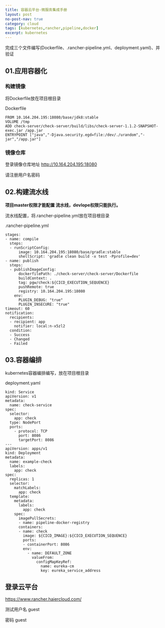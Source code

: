 ```yaml
---
title: 容器云平台-微服务集成手册
layout: post
no-post-nav: true
category: cloud
tags: [kubernetes,rancher,pipeline,docker]
excerpt: kubernetes
---
```




完成三个文件编写(Dockerfile、.rancher-pipeline.yml、deployment.yaml)、并验证

## 01.应用容器化

### 构建镜像

将Dockerfile放在项目根目录

Dockerfile

```
FROM 10.164.204.195:18080/base/jdk8:stable
VOLUME /tmp
ADD check-server/check-server/build/libs/check-server-1.1.2-SNAPSHOT-exec.jar /app.jar
ENTRYPOINT ["java","-Djava.security.egd=file:/dev/./urandom","-jar","/app.jar"]
```

### 镜像仓库

登录镜像仓库地址 http://10.164.204.195:18080

请注册用户名密码

## 02.构建流水线

**项目master权限才能配置 流水线，devlope权限只能执行。**

流水线配置，将.rancher-pipeline.yml放在项目根目录

.rancher-pipeline.yml

```
stages:
- name: compile
  steps:
  - runScriptConfig:
      image: 10.164.204.195:18080/base/gradle:stable
      shellScript: 'gradle clean build -x test -Pprofile=dev'
- name: publish
  steps:
  - publishImageConfig:
      dockerfilePath: ./check-server/check-server/Dockerfile
      buildContext: .
      tag: pgw/check:${CICD_EXECUTION_SEQUENCE}
      pushRemote: true
      registry: 10.164.204.195:18080
    env:
      PLUGIN_DEBUG: "true"
      PLUGIN_INSECURE: "true"
timeout: 60
notification:
  recipients:
  - recipient: app
    notifier: local:n-x5zl2
  condition:
  - Success
  - Changed
  - Failed
```

## 03.容器编排

kubernetes容器编排编写，放在项目根目录

deployment.yaml

```
kind: Service
apiVersion: v1
metadata:
  name: check-service
spec:
  selector:
    app: check
  type: NodePort
  ports:
    - protocol: TCP
      port: 8086
      targetPort: 8086
---
apiVersion: apps/v1
kind: Deployment
metadata:
  name: example-check
  labels:
    app: check
spec:
  replicas: 1
  selector:
    matchLabels:
      app: check
  template:
    metadata:
      labels:
        app: check
    spec:
      imagePullSecrets:
      - name: pipeline-docker-registry
      containers:
      - name: check
        image: ${CICD_IMAGE}:${CICD_EXECUTION_SEQUENCE}
        ports:
        - containerPort: 8086
        env:
          - name: DEFAULT_ZONE
            valueFrom:
              configMapKeyRef:
                name: eureka-cm
                key: eureka_service_address
```

## 登录云平台

https://www.rancher.haiercloud.com/

测试用户名 guest

密码 guest